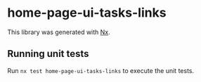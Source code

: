 # home-page-ui-tasks-links

This library was generated with [Nx](https://nx.dev).

## Running unit tests

Run `nx test home-page-ui-tasks-links` to execute the unit tests.
